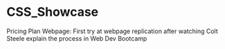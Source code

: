 # CSS_Showcase
Pricing Plan Webpage: First try at webpage replication after watching Colt Steele explain the process in Web Dev Bootcamp
